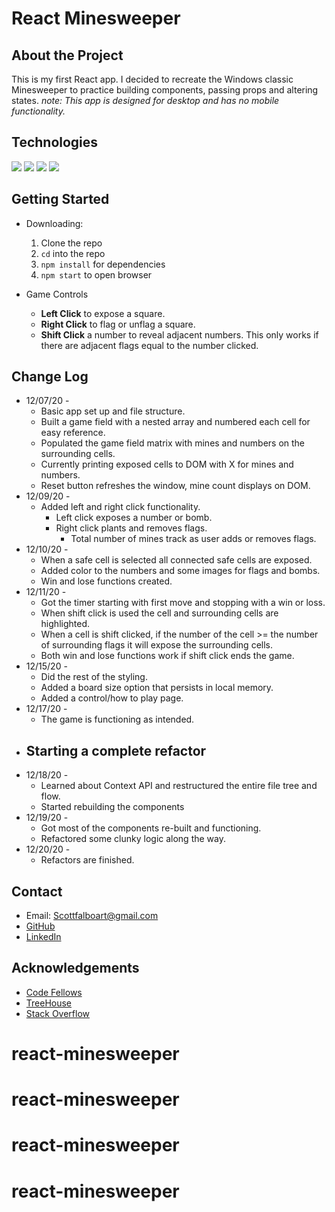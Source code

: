 # React Minesweeper

## About the Project
This is my first React app.  I decided to recreate the Windows classic Minesweeper to practice building components, passing props and altering states.
*note: This app is designed for desktop and has no mobile functionality.*

## Technologies
<img src = "https://img.shields.io/badge/-HTML5-E34F26?style=flat&logo=html5&logoColor=white"> <img src = "https://img.shields.io/badge/-CSS3-1572B6?style=flat&logo=css3&logoColor=white"> <img src = "https://img.shields.io/badge/-JavaScript-eed718?style=flat&logo=javascript&logoColor=ffffff"> <img src="https://img.shields.io/badge/-React-000000?style=flat&logo=react&logoColor=00c8ff">

## Getting Started
+ Downloading:
  1. Clone the repo
  2. `cd` into the repo
  3. `npm install` for dependencies
  4. `npm start` to open browser

+ Game Controls
  + **Left Click** to expose a square.
  + **Right Click** to flag or unflag a square.
  + **Shift Click** a number to reveal adjacent numbers.  This only works if there are adjacent flags equal to the number clicked.

## Change Log

+ 12/07/20 -
  + Basic app set up and file structure.
  + Built a game field with a nested array and numbered each cell for easy reference.
  + Populated the game field matrix with mines and numbers on the surrounding cells.
  + Currently printing exposed cells to DOM with X for mines and numbers.
  + Reset button refreshes the window, mine count displays on DOM.
+ 12/09/20 -
  + Added left and right click functionality.
    + Left click exposes a number or bomb.
    + Right click plants and removes flags.
      + Total number of mines track as user adds or removes flags.
+ 12/10/20 - 
  + When a safe cell is selected all connected safe cells are exposed.
  + Added color to the numbers and some images for flags and bombs.
  + Win and lose functions created.
+ 12/11/20 - 
  + Got the timer starting with first move and stopping with a win or loss.
  + When shift click is used the cell and surrounding cells are highlighted.
  + When a cell is shift clicked, if the number of the cell >= the number of surrounding flags it will expose the surrounding cells.
  + Both win and lose functions work if shift click ends the game.
+ 12/15/20 - 
  + Did the rest of the styling.
  + Added a board size option that persists in local memory.
  + Added a control/how to play page.
+ 12/17/20 - 
  + The game is functioning as intended.
+ ## Starting a complete refactor
+ 12/18/20 - 
  + Learned about Context API and restructured the entire file tree and flow.
  + Started rebuilding the components
+ 12/19/20 -
  + Got most of the components re-built and functioning.
  + Refactored some clunky logic along the way.
+ 12/20/20 - 
  + Refactors are finished.

## Contact
+ Email: Scottfalboart@gmail.com
+ [GitHub](https://github.com/scottfalbo)
+ [LinkedIn](https://www.linkedin.com/in/scott-falbo/)

## Acknowledgements
+ [Code Fellows](https://www.codefellows.org/)
+ [TreeHouse](https://teamtreehouse.com/home)
+ [Stack Overflow](https://stackoverflow.com/)
# react-minesweeper
# react-minesweeper
# react-minesweeper
# react-minesweeper
